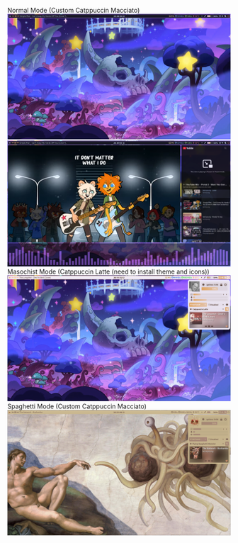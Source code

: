 Normal Mode (Custom Catppuccin Macciato)
![alt text](https://github.com/wilwe21/dots/blob/main/screens/1699906210.png?raw=true)
![alt text](https://raw.githubusercontent.com/wilwe21/dots/main/screens/1699870193.png)
Masochist Mode (Catppuccin Latte (need to install theme and icons))
![alt text](https://raw.githubusercontent.com/wilwe21/dots/main/screens/masochist_mode.png)
Spaghetti Mode (Custom Catppuccin Macciato)
![alt text](https://raw.githubusercontent.com/wilwe21/dots/main/screens/spaghetti_mode.png)
